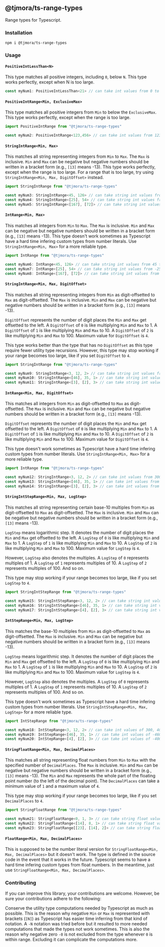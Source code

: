 ## @tjmora/ts-range-types

Range types for Typescript.

### Installation

```
npm i @tjmora/ts-range-types
```


### Usage


#### `PositiveIntLessThan<N>` 

This type matches all positive integers, including `0`, below `N`.
This type works perfectly, except when N is too large.

```typescript
const myNum1: PositiveIntLessThan<21> // can take int values from 0 to 20
```


#### `PositiveIntRange<Min, ExclusiveMax>` 

This type matches all positive integers from `Min` to below the 
`ExclusiveMax`. This type works perfectly, except when the range is too large.

```typescript
import PositiveIntRange from "@tjmora/ts-range-types"

const myNum2: PositiveIntRange<123,456> // can take int values from 123 to 455
```


#### `StringIntRange<Min, Max>` 

This matches all string representing integers from `Min` to `Max`.
The `Max` is inclusive. `Min` and `Max` can be negative but negative numbers should be 
written in a bracket form (e.g., `[13]` means -13).
This type works perfectly, except when the range is too large. 
For a range that is too large, try using `StringIntRange<Min, Max, DigitOffset>` instead.

```typescript
import StringIntRange from "@tjmora/ts-range-types"

const myNum3: StringIntRange<45, 126> // can take string int values from "45" to "126"
const myNum4: StringIntRange<[25], 54> // can take string int values from "-25" to "54"
const myNum5: StringIntRange<[167], [72]> // can take string int values from "-167" to "-72"
```


#### `IntRange<Min, Max>`

This matches all integers from `Min` to `Max`. The `Max` is inclusive. 
`Min` and `Max` can be negative but negative numbers should be 
written in a bracket form (e.g., `[13]` means -13).
This type doesn't work sometimes as Typescript have a hard time infering custom types from 
number literals. Use `StringIntRange<Min, Max>` for a more reliable type.

```typescript
import IntRange from "@tjmora/ts-range-types"

const myNum6: IntRange<45, 126> // can take string int values from 45 to 126
const myNum7: IntRange<[25], 54> // can take string int values from -25 to 54
const myNum8: IntRange<[167], [72]> // can take string int values from -167 to -72
```


#### `StringIntRange<Min, Max, DigitOffset>`

This matches all string representing integers from `Min` as digit-offsetted to 
`Max` as digit-offsetted. The `Max` is inclusive. `Min` and `Max` can be negative but 
negative numbers should be written in a bracket form (e.g., `[13]` means -13).

`DigitOffset` represents the number of digit places the `Min` and `Max`
get offsetted to the left. A `DigitOffset` of `0` is like multiplying `Min` and `Max` to 1.
A `DigitOffset` of `1` is like multiplying `Min` and `Max` to 10.
A `DigitOffset` of `2` is like multiplying `Min` and `Max` to 100.
Maximum value for `DigitOffset` is `4`.

This type works better than the type that has no `DigitOffset` as this type require fewer 
utility type recursions. However, this type may stop working if your range becomes too large, 
like if you set `DigitOffset` to `4`.

```typescript
import StringIntRange from "@tjmora/ts-range-types"

const myNum9: StringIntRange<3, 12, 2> // can take string int values from "300" to "1200"
const myNum10: StringIntRange<[46], 35, 1> // can take string int values from "-460" to "350"ts-range-types
const myNum11: StringIntRange<[3], [2], 3> // can take string int values from "-3000" to "-2000"
```


#### `IntRange<Min, Max, DigitOffset>`

This matches all integers from `Min` as digit-offsetted to `Max` as digit-offsetted. 
The `Max` is inclusive. `Min` and `Max` can be negative but 
negative numbers should be written in a bracket form (e.g., `[13]` means -13).

`DigitOffset` represents the number of digit places the `Min` and `Max`
get offsetted to the left. A `DigitOffset` of `0` is like multiplying `Min` and `Max` to 1.
A `DigitOffset` of `1` is like multiplying `Min` and `Max` to 10.
A `DigitOffset` of `2` is like multiplying `Min` and `Max` to 100.
Maximum value for `DigitOffset` is `4`.

This type doesn't work sometimes as Typescript have a hard time infering custom types from 
number literals. Use `StringIntRange<Min, Max>` for a more reliable type.

```typescript
import IntRange from "@tjmora/ts-range-types"

const myNum12: StringIntRange<3, 12, 2> // can take int values from 300 to 1200
const myNum13: StringIntRange<[46], 35, 1> // can take int values from -460 to 350
const myNum14: StringIntRange<[3], [2], 3> // can take int values from -3000 to -2000
```


#### `StringIntStepRange<Min, Max, LogStep>`

This matches all string representing certain base-10 multiples from `Min` as digit-offsetted to 
`Max` as digit-offsetted. The `Max` is inclusive. `Min` and `Max` can be negative but 
negative numbers should be written in a bracket form (e.g., `[13]` means -13).

`LogStep` means logarithmic step. It denotes the number of digit places the `Min` and `Max`
get offsetted to the left. A `LogStep` of `0` is like multiplying `Min` and `Max` to 1.
A `LogStep` of `1` is like multiplying `Min` and `Max` to 10.
A `LogStep` of `2` is like multiplying `Min` and `Max` to 100.
Maximum value for `LogStep` is `4`.

However, `LogStep` also denotes the multiples. A `LogStep` of `0` represents multiples of 1.
A `LogStep` of `1` represents multiples of 10.
A `LogStep` of `2` represents multiples of 100. And so on.

This type may stop working if your range becomes too large, like if you set `LogStep` to `4`.

```typescript
import StringIntStepRange from "@tjmora/ts-range-types"

const myNum15: StringIntStepRange<3, 12, 2> // can take string int values of "300", "400", "500", up to "1200"
const myNum16: StringIntStepRange<[46], 35, 1> // can take string int values of "-460", "-450", "-440", up to "350"
const myNum17: StringIntStepRange<[4], [2], 3> // can take string int values of "-4000", "-3000" and "-2000" only
```


#### `IntStepRange<Min, Max, LogStep>`

This matches the base-10 multiples from `Min` as digit-offsetted to 
`Max` as digit-offsetted. The `Max` is inclusive. `Min` and `Max` can be negative but 
negative numbers should be written in a bracket form (e.g., `[13]` means -13).

`LogStep` means logarithmic step. It denotes the number of digit places the `Min` and `Max`
get offsetted to the left. A `LogStep` of `0` is like multiplying `Min` and `Max` to 1.
A `LogStep` of `1` is like multiplying `Min` and `Max` to 10.
A `LogStep` of `2` is like multiplying `Min` and `Max` to 100.
Maximum value for `LogStep` is `4`.

However, `LogStep` also denotes the multiples. A `LogStep` of `0` represents multiples of 1.
A `LogStep` of `1` represents multiples of 10.
A `LogStep` of `2` represents multiples of 100. And so on.

This type doesn't work sometimes as Typescript have a hard time infering custom types from 
number literals. Use `StringIntStepRange<Min, Max, LogStep>` for a more reliable type.

```typescript
import IntStepRange from "@tjmora/ts-range-types"

const myNum18: IntStepRange<3, 12, 2> // can take int values of 300, 400, 500, up to 1200
const myNum19: IntStepRange<[46], 35, 1> // can take int values of -460, -450, -440, up to 350
const myNum20: IntStepRange<[4], [2], 3> // can take int values of -4000, -3000 and -2000 only
```


#### `StringFloatRange<Min, Max, DecimalPlaces>`

This matches all string representing float numbers from `Min` to `Max` with the 
specified number of `DecimalPlaces`. The `Max` is inclusive. `Min` and `Max` can be negative but 
negative numbers should be written in a bracket form (e.g., `[13]` means -13). The `Min` and 
`Max` represents the whole part of the floating point number (to the left of the decimal point).
The `DecimalPlaces` can take a minimum value of `1` and a maximum value of `4`.

This type may stop working if your range becomes too large, like if you set `DecimalPlaces` 
to `4`.

```typescript
import StringFloatRange from "@tjmora/ts-range-types"

const myNum21: StringFloatRange<0, 1, 3> // can take string float values from "0.000" to "1.000"
const myNum22: StringFloatRange<[14], 8, 1> // can take string float values from "-14.0" to "8.0"
const myNum23: StringFloatRange[[23], [14], 2]> // can take string float values from "-23.00" to "-14.00"
```


#### `FloatRange<Min, Max, DecimalPlaces>`

This is supposed to be the number literal version for `StringFloatRange<Min, Max, DecimalPlaces>` 
but it doesn't work. The type is defined in the source code in the event that it works 
in the future. Typescript seems to have a hard time infering custom types from float numbers. 
In the meantime, just use `StringFloatRange<Min, Max, DecimalPlaces>`.


### Contributing

If you can improve this library, your contributions are welcome. However, be sure your 
contributions adhere to the following:

Conserve the utility type computations needed by Typescript as much as possible.
This is the reason why negative `Min` or `Max` is represented with brackets (`[N]`) as 
Typescript has easier time inferring from that kind of notation. A `-N` notation was 
tried before but it resulted to more needed computations that made the types not work 
sometimes. This is also the reason why negative zero `-0` is not excluded from the type 
whenever `0` is within range. Excluding it can complicate the computations more.
